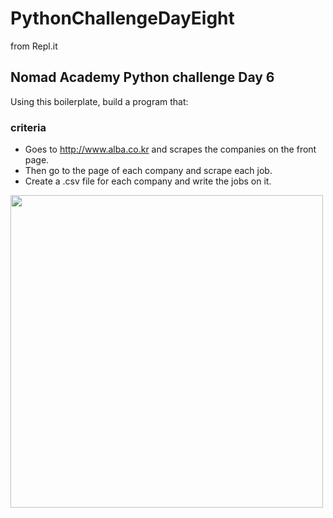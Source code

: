 # PythonChallengeDayEight
from Repl.it

## Nomad Academy Python challenge Day 6
Using this boilerplate, build a program that:

### criteria
- Goes to http://www.alba.co.kr and scrapes the companies on the front page.
- Then go to the page of each company and scrape each job.
- Create a .csv file for each company and write the jobs on it.
<img src="https://nomad-coders-assets.s3.amazonaws.com/media/public/django-summernote/2020-04-19/67fa4daa-efc2-4033-abce-198f1c04b5e9.png" width="500">
